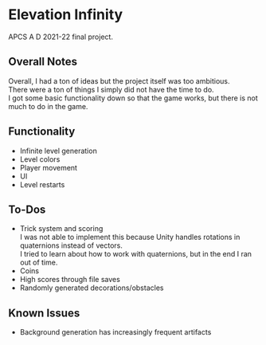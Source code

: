 # Elevation Infinity

APCS A D 2021-22 final project.

## Overall Notes

Overall, I had a ton of ideas but the project itself was too ambitious.  
There were a ton of things I simply did not have the time to do.  
I got some basic functionality down so that the game works, but there is not much to do in the game.

## Functionality

- Infinite level generation
- Level colors
- Player movement
- UI
- Level restarts

## To-Dos

- Trick system and scoring  
    I was not able to implement this because Unity handles rotations in quaternions instead of vectors.  
    I tried to learn about how to work with quaternions, but in the end I ran out of time.  
- Coins
- High scores through file saves
- Randomly generated decorations/obstacles

## Known Issues

- Background generation has increasingly frequent artifacts
